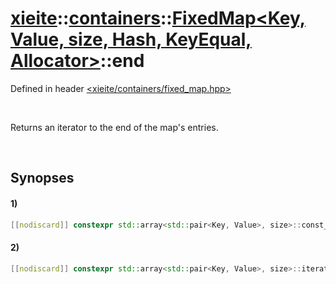 # [xieite](../../../../../../xieite.md)\:\:[containers](../../../../../../containers.md)\:\:[FixedMap<Key, Value, size, Hash, KeyEqual, Allocator>](../../../../map.md)\:\:end
Defined in header [<xieite/containers/fixed_map.hpp>](../../../../../../../include/xieite/containers/fixed_map.hpp)

&nbsp;

Returns an iterator to the end of the map's entries.

&nbsp;

## Synopses
#### 1)
```cpp
[[nodiscard]] constexpr std::array<std::pair<Key, Value>, size>::const_iterator end() const noexcept;
```
#### 2)
```cpp
[[nodiscard]] constexpr std::array<std::pair<Key, Value>, size>::iterator end() noexcept;
```
